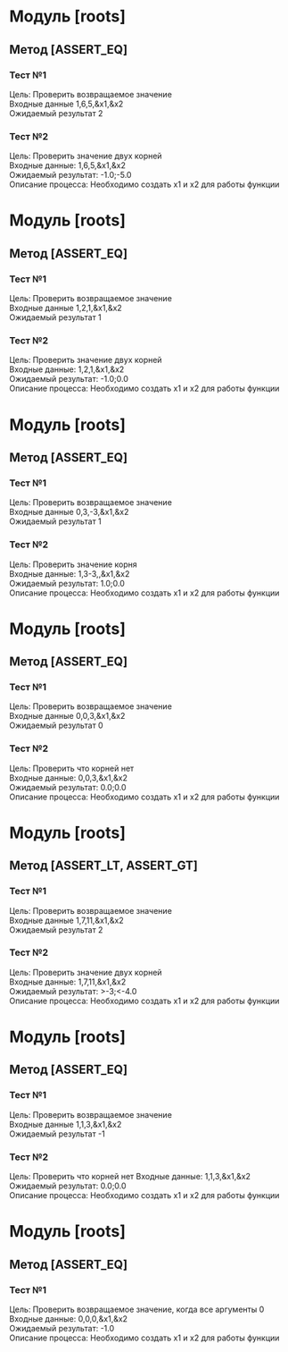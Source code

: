 

# Модуль [roots]  
## Метод [ASSERT_EQ]  
### Тест №1  
Цель: Проверить возвращаемое значение  
Входные данные 1,6,5,&x1,&x2  
Ожидаемый результат 2  
### Тест №2  
Цель: Проверить значение двух корней  
Входные данные: 1,6,5,&x1,&x2  
Ожидаемый результат: -1.0;-5.0  
Описание процесса: Необходимо создать x1 и x2 для работы функции  

# Модуль [roots]  
## Метод [ASSERT_EQ]  
### Тест №1  
Цель: Проверить возвращаемое значение  
Входные данные 1,2,1,&x1,&x2  
Ожидаемый результат 1  
### Тест №2  
Цель: Проверить значение двух корней  
Входные данные: 1,2,1,&x1,&x2  
Ожидаемый результат: -1.0;0.0  
Описание процесса: Необходимо создать x1 и x2 для работы функции  

# Модуль [roots]  
## Метод [ASSERT_EQ]  
### Тест №1  
Цель: Проверить возвращаемое значение  
Входные данные 0,3,-3,&x1,&x2  
Ожидаемый результат 1  
### Тест №2  
Цель: Проверить значение корня  
Входные данные: 1,3-3,,&x1,&x2  
Ожидаемый результат: 1.0;0.0  
Описание процесса: Необходимо создать x1 и x2 для работы функции  

# Модуль [roots]  
## Метод [ASSERT_EQ]  
### Тест №1  
Цель: Проверить возвращаемое значение    
Входные данные 0,0,3,&x1,&x2    
Ожидаемый результат 0  
### Тест №2    
Цель: Проверить что корней нет    
Входные данные: 0,0,3,&x1,&x2    
Ожидаемый результат: 0.0;0.0    
Описание процесса: Необходимо создать x1 и x2 для работы функции   

# Модуль [roots]  
## Метод [ASSERT_LT, ASSERT_GT]  
### Тест №1  
Цель: Проверить возвращаемое значение  
Входные данные 1,7,11,&x1,&x2  
Ожидаемый результат 2
### Тест №2  
Цель: Проверить значение двух корней  
Входные данные: 1,7,11,&x1,&x2  
Ожидаемый результат: >-3;<-4.0  
Описание процесса: Необходимо создать x1 и x2 для работы функции  

# Модуль [roots]  
## Метод [ASSERT_EQ]  
### Тест №1  
Цель: Проверить возвращаемое значение  
Входные данные 1,1,3,&x1,&x2  
Ожидаемый результат -1
### Тест №2  
Цель: Проверить что корней нет 
Входные данные: 1,1,3,&x1,&x2  
Ожидаемый результат: 0.0;0.0  
Описание процесса: Необходимо создать x1 и x2 для работы функции 

# Модуль [roots]  
## Метод [ASSERT_EQ]  
### Тест №1  
Цель: Проверить возвращаемое значение, когда все аргументы 0  
Входные данные: 0,0,0,&x1,&x2  
Ожидаемый результат: -1.0  
Описание процесса: Необходимо создать x1 и x2 для работы функции  
